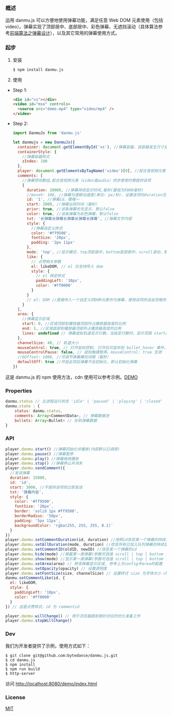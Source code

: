 ### 概述

运用 danmu.js 可以方便地使用弹幕功能，满足任意 Web DOM 元素使用（包括 video）。弹幕实现了顶部居中、底部居中、彩色弹幕、无遮挡滚动（具体算法参考[前端算法之弹幕设计](https://segmentfault.com/a/1190000015722802)），以及其它常用的弹幕使用方式。

### 起步

1. 安装

   ```
   $ npm install danmu.js
   ```

2. 使用

- Step 1:

  ```html
  <div id="vs"></div>
  <video id="mse" controls>
    <source src="demo.mp4" type="video/mp4" />
  </video>
  ```

- Step 2:

  ```js
  import DanmuJs from 'danmu.js'

  let danmujs = new DanmuJs({
    container: document.getElementById('vs'), //弹幕容器，该容器发生尺寸变化时会自动调整弹幕行为
    containerStyle: {
      //弹幕容器样式
      zIndex: 100
    },
    player: document.getElementsByTagName('video')[0], //配合音视频元素（video或audio）同步使用时需提供该项
    comments: [
      //弹幕预存数组,配合音视频元素（video或audio）同步使用时需提供该项
      {
        duration: 20000, //弹幕持续显示时间,毫秒(最低为5000毫秒)
        //moveV: 100, //弹幕匀速移动速度(单位: px/秒)，设置该项时duration无效
        id: '1', //弹幕id，需唯一
        start: 2000, //弹幕出现时间（毫秒）
        prior: true, //该条弹幕优先显示，默认false
        color: true, //该条弹幕为彩色弹幕，默认false
        txt: '长弹幕长弹幕长弹幕长弹幕长弹幕', //弹幕文字内容
        style: {
          //弹幕自定义样式
          color: '#ff9500',
          fontSize: '20px',
          padding: '2px 11px'
        },
        mode: 'top', //显示模式，top顶部居中，bottom底部居中，scroll滚动，默认为scroll
        like: {
          // 点赞相关参数
          el: likeDOM, // el 仅支持传入 dom
          style: {
            // el 绑定样式
            paddingLeft: '10px',
            color: '#ff0000'
          }
        }
        // el: DOM //直接传入一个自定义的DOM元素作为弹幕，使用该项的话会忽略所提供的txt和style
      }
    ],
    area: {
      //弹幕显示区域
      start: 0, //区域顶部到播放器顶部所占播放器高度的比例
      end: 1, //区域底部到播放器顶部所占播放器高度的比例
      lines: undefined // 弹幕虚拟轨道显示行数。当指定行数时，显示范围 start/end 不生效；当弹幕字体大小超过所需要的总虚拟轨道数时，弹幕也不会出现在轨道上，因此请设置好弹幕fontSize及影响弹幕高度的其他样式，让弹幕和轨道高度匹配
    },
    channelSize: 40, // 轨道大小
    mouseControl: true, // 打开鼠标控制, 打开后可监听到 bullet_hover 事件。danmu.on('bullet_hover', function (data) {})
    mouseControlPause: false, // 鼠标触摸暂停。mouseControl: true 生效
    //bOffset: 1000, //可调节弹幕横向间隔（毫秒）
    defaultOff: true //开启此项后弹幕不会初始化，默认初始化弹幕
  })
  ```

这是 danmu.js 的 npm 使用方法，cdn 使用可以参考示例。[DEMO](https://github.com/bytedance/danmu.js/tree/master/demo/index.html)

### Properties

```js
danmu.status // 主进程运行状态 'idle' | 'paused' | 'playing' | 'closed'
danmu.state : {
    status: danmu.status,
    comments: Array<CommentData>, // 弹幕数据池
    bullets: Array<Bullet> // 在轨弹幕数据
}
```

### API

```js
player.danmu.start() //弹幕初始化并播放(内部默认已调用)
player.danmu.pause() //弹幕暂停
player.danmu.play() //弹幕继续播放
player.danmu.stop() //弹幕停止并消失
player.danmu.sendComment({
  //发送弹幕
  duration: 15000,
  id: 'id',
  start: 3000, //不提供该项则立即发送
  txt: '弹幕内容',
  style: {
    color: '#ff9500',
    fontSize: '20px',
    border: 'solid 1px #ff9500',
    borderRadius: '50px',
    padding: '5px 11px',
    backgroundColor: 'rgba(255, 255, 255, 0.1)'
  }
})
player.danmu.setCommentDuration(id, duration) //按照id改变某一个弹幕的持续显示时间
player.danmu.setAllDuration(mode, duration) //改变所有已加入队列弹幕的持续显示时间
player.danmu.setCommentID(oldID, newID) //改变某一个弹幕的id
player.danmu.hide(mode) //屏蔽某一类弹幕(参数可选值 scroll | top | bottom | color)
player.danmu.show(mode) //显示某一类弹幕(参数可选值 scroll | top | bottom | color)
player.danmu.setArea(area) // 修改弹幕显示区域, 参考上方config中area的配置
player.danmu.setOpacity(opacity) // 设置透明度
player.danmu.setFontSize(size, channelSize) // 设置样式 size 为字体大小 channelSize 如果不需要修改轨道大小则无需传入 channelSize
danmu.setCommentLike(id, {
  el: likeDOM,
  style: {
    paddingLeft: '10px',
    color: '#ff0000'
  }
}) // 这是点赞样式，id 为 commentid

player.danmu.willChange() // 用于浏览器提前做好对应的优化准备工作
player.danmu.stopWillChange()
```

### Dev

我们为开发者提供了示例，使用方式如下：

```
$ git clone git@github.com:bytedance/danmu.js.git
$ cd danmu.js
$ npm install
$ npm run build
$ http-server
```

访问 [http://localhost:8080/demo/index.html](http://localhost:8080/demo/index.html)

### License

[MIT](http://opensource.org/licenses/MIT)

